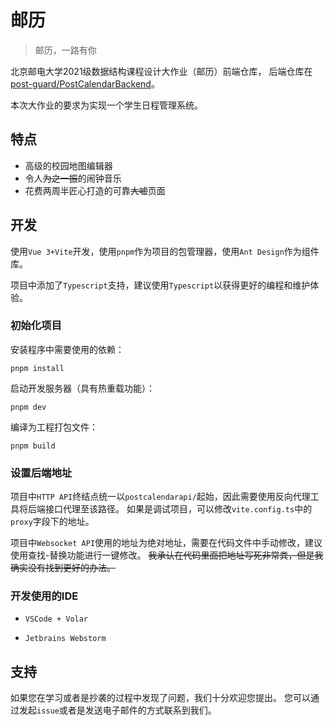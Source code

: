 # 邮历

> 邮历，一路有你

北京邮电大学2021级数据结构课程设计大作业（邮历）前端仓库，
后端仓库在[post-guard/PostCalendarBackend](https://github.com/post-guard/PostCalendarBackend)。

本次大作业的要求为实现一个学生日程管理系统。

## 特点

- 高级的校园地图编辑器
- 令人~~为之一振~~的闹钟音乐
- 花费两周半匠心打造的可靠~~大嘘~~页面

## 开发

使用`Vue 3+Vite`开发，使用`pnpm`作为项目的包管理器，使用`Ant Design`作为组件库。

项目中添加了`Typescript`支持，建议使用`Typescript`以获得更好的编程和维护体验。

### 初始化项目

安装程序中需要使用的依赖：

```shell
pnpm install
```

启动开发服务器（具有热重载功能）：

```shell
pnpm dev
```

编译为工程打包文件：

```shell
pnpm build
```

### 设置后端地址

项目中`HTTP API`终结点统一以`postcalendarapi/`起始，因此需要使用反向代理工具将后端接口代理至该路径。
如果是调试项目，可以修改`vite.config.ts`中的`proxy`字段下的地址。

项目中`Websocket API`使用的地址为绝对地址，需要在代码文件中手动修改，建议使用查找-替换功能进行一键修改。
~~我承认在代码里面把地址写死非常粪，但是我确实没有找到更好的办法。~~

### 开发使用的IDE

- `VSCode + Volar`

- `Jetbrains Webstorm`

## 支持

如果您在学习或者是抄袭的过程中发现了问题，我们十分欢迎您提出。
您可以通过发起`issue`或者是发送电子邮件的方式联系到我们。
